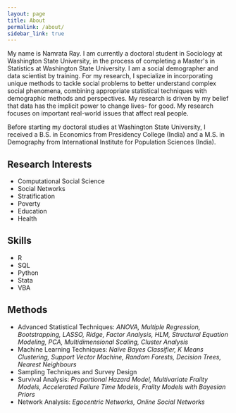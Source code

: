 ```yaml
---
layout: page
title: About
permalink: /about/
sidebar_link: true
---
```


My name is Namrata Ray. I am currently a doctoral student in Sociology at Washington State University, in the process of completing a Master's in Statistics at Washington State University. I am a social demographer and data scientist by training. For my research, I specialize in incorporating unique methods to tackle social problems to better understand complex social phenomena, combining appropriate statistical techniques with demographic methods and perspectives. My research is driven by my belief that data has the implicit power to change lives- for good. My research focuses on important real-world issues that affect real people. 

Before starting my doctoral studies at Washington State University, I received a B.S. in Economics from Presidency College (India) and a M.S. in Demography from International Institute for Population Sciences (India).


## Research Interests

* Computational Social Science
* Social Networks
* Stratification
* Poverty 
* Education
* Health

## Skills

* R
* SQL
* Python
* Stata
* VBA


## Methods

* Advanced Statistical Techniques: *ANOVA, Multiple Regression, Bootstrapping, LASSO, Ridge, Factor Analysis, HLM, Structural Equation Modeling, PCA, Multidimensional Scaling, Cluster Analysis*
* Machine Learning Techniques: *Naïve Bayes Classifier, K Means Clustering, Support Vector Machine, Random Forests, Decision Trees,  Nearest Neighbours*
* Sampling Techniques and Survey Design
* Survival Analysis: *Proportional Hazard Model, Multivariate Frailty Models, Accelerated Failure Time Models, Frailty Models with Bayesian Priors*
* Network Analysis: *Egocentric Networks, Online Social Networks*


